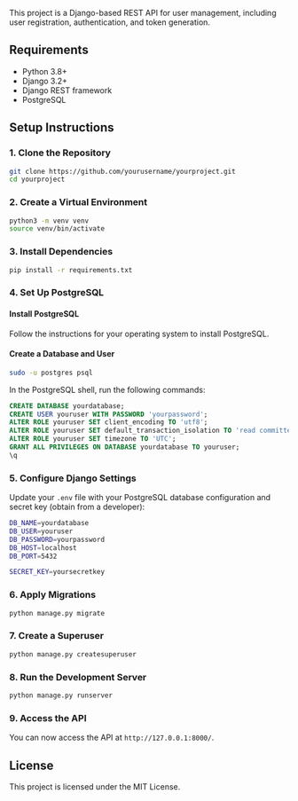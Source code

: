 This project is a Django-based REST API for user management, including user registration, authentication, and token generation.

## Requirements

- Python 3.8+
- Django 3.2+
- Django REST framework
- PostgreSQL

## Setup Instructions

### 1. Clone the Repository

```bash
git clone https://github.com/yourusername/yourproject.git
cd yourproject
```

### 2. Create a Virtual Environment

```bash
python3 -m venv venv
source venv/bin/activate
```

### 3. Install Dependencies

```bash
pip install -r requirements.txt
```

### 4. Set Up PostgreSQL

#### Install PostgreSQL

Follow the instructions for your operating system to install PostgreSQL.

#### Create a Database and User

```bash
sudo -u postgres psql
```

In the PostgreSQL shell, run the following commands:

```sql
CREATE DATABASE yourdatabase;
CREATE USER youruser WITH PASSWORD 'yourpassword';
ALTER ROLE youruser SET client_encoding TO 'utf8';
ALTER ROLE youruser SET default_transaction_isolation TO 'read committed';
ALTER ROLE youruser SET timezone TO 'UTC';
GRANT ALL PRIVILEGES ON DATABASE yourdatabase TO youruser;
\q
```

### 5. Configure Django Settings

Update your `.env` file with your PostgreSQL database configuration and secret key (obtain from a developer):

```bash
DB_NAME=yourdatabase
DB_USER=youruser
DB_PASSWORD=yourpassword
DB_HOST=localhost
DB_PORT=5432

SECRET_KEY=yoursecretkey
```

### 6. Apply Migrations

```bash
python manage.py migrate
```

### 7. Create a Superuser

```bash
python manage.py createsuperuser
```

### 8. Run the Development Server

```bash
python manage.py runserver
```

### 9. Access the API

You can now access the API at `http://127.0.0.1:8000/`.

## License

This project is licensed under the MIT License.
